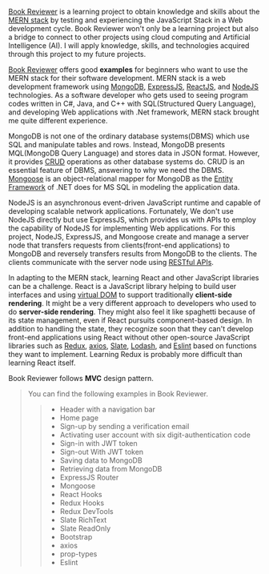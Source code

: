 [Book Reviewer](https://github.com/inthelamp/book-reviewer) is a learning project to obtain knowledge and skills about the [MERN stack](https://www.educative.io/edpresso/what-is-mern-stack) by testing and experiencing the JavaScript Stack in a Web development cycle. Book Reviewer won't only be a learning project but also a bridge to connect to other projects using cloud computing and Artificial Intelligence (AI). I will apply knowledge, skills, and technologies acquired through this project to my future projects.

[Book Reviewer](https://github.com/inthelamp/book-reviewer) offers good <strong>examples</strong> for beginners who want to use the MERN stack for their software development. MERN stack is a web development framework using [MongoDB](https://www.mongodb.com), [ExpressJS](https://expressjs.com), [ReactJS](https://reactjs.org), and [NodeJS](https://nodejs.org) technologies. As a software developer who gets used to seeing program codes written in C#, Java, and C++ with SQL(Structured Query Language), and developing Web applications with .Net framework, MERN stack brought me quite different experience.

MongoDB is not one of the ordinary database systems(DBMS) which use SQL and manipulate tables and rows. Instead, MongoDB presents MQL(MongoDB Query Language) and stores data in JSON format. However, it provides [CRUD](https://docs.mongodb.com/manual/crud/) operations as other database systems do. CRUD is an essential feature of DBMS, answering to why we need the DBMS. [Mongoose](https://mongoosejs.com/) is an object-relational mapper for MongoDB as the [Entity Framework](https://docs.microsoft.com/en-us/ef/) of .NET does for MS SQL in modeling the application data.

NodeJS is an asynchronous event-driven JavaScript runtime and capable of developing scalable network applications. Fortunately, We don't use NodeJS directly but use ExpressJS, which provides us with APIs to employ the capability of NodeJS for implementing Web applications. For this project, NodeJS, ExpressJS, and Mongoose create and manage a server node that transfers requests from clients(front-end applications) to MongoDB and reversely transfers results from MongoDB to the clients. The clients communicate with the server node using [RESTful APIs](https://restfulapi.net/).

In adapting to the MERN stack, learning React and other JavaScript libraries can be a challenge. React is a JavaScript library helping to build user interfaces and using [virtual DOM](https://reactjs.org/docs/faq-internals.html) to support traditionally <strong>client-side rendering</strong>. It might be a very different approach to developers who used to do <strong>server-side rendering</strong>. They might also feel it like spaghetti because of its state management, even if React pursuits component-based design. In addition to handling the state, they recognize soon that they can't develop front-end applications using React without other open-source JavaScript libraries such as [Redux](https://redux.js.org), [axios](https://github.com/axios/axios), [Slate](https://www.slatejs.org), [Lodash](https://lodash.com/), and [Eslint](https://eslint.org/) based on functions they want to implement. Learning Redux is probably more difficult than learning React itself.

Book Reviewer follows <strong>MVC</strong> design pattern. 

>You can find the following examples in Book Reviewer.
>> - Header with a navigation bar
>> - Home page
>> - Sign-up by sending a verification email
>> - Activating user account with six digit-authentication code
>> - Sign-in with JWT token
>> - Sign-out With JWT token
>> - Saving data to MongoDB
>> - Retrieving data from MongoDB
>> - ExpressJS Router
>> - Mongoose
>> - React Hooks
>> - Redux Hooks
>> - Redux DevTools
>> - Slate RichText
>> - Slate ReadOnly
>> - Bootstrap
>> - axios
>> - prop-types
>> - Eslint
